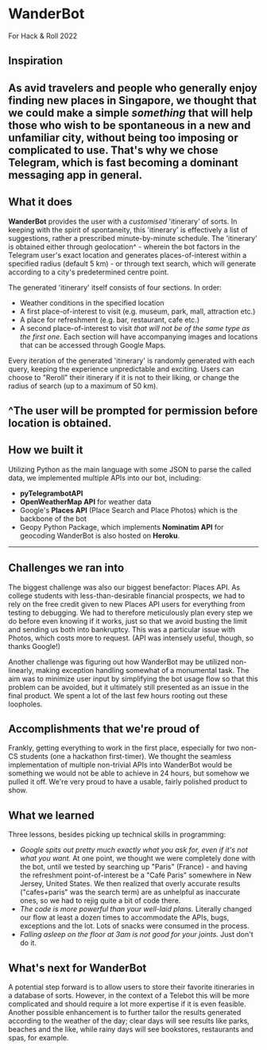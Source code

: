 # WanderBot
For Hack &amp; Roll 2022


## Inspiration

As avid travelers and people who generally enjoy finding new places in Singapore, we thought that we could make a simple *something* that will help those who wish to be spontaneous in a new and unfamiliar city, without being too imposing or complicated to use. That's why we chose Telegram, which is fast becoming a dominant messaging app in general.
---
## What it does
**WanderBot** provides the user with a *customised* 'itinerary' of sorts. In keeping with the spirit of spontaneity, this 'itinerary' is effectively a list of suggestions, rather a prescribed minute-by-minute schedule. The 'itinerary' is obtained either through geolocation^ - wherein the bot factors in the Telegram user's exact location and generates places-of-interest within a specified radius (default 5 km) - or through text search, which will generate according to a city's predetermined centre point.

The generated 'itinerary' itself consists of four sections. In order:
- Weather conditions in the specified location
- A first place-of-interest to visit (e.g. museum, park, mall, attraction etc.)
- A place for refreshment (e.g. bar, restaurant, cafe etc.)
- A second place-of-interest to visit *that will not be of the same type as the first one*.
Each section will have accompanying images and locations that can be accessed through Google Maps.

Every iteration of the generated 'itinerary' is randomly generated with each query, keeping the experience unpredictable and exciting. Users can choose to "Reroll" their itinerary if it is not to their liking, or change the radius of search (up to a maximum of 50 km). 

^The user will be prompted for permission before location is obtained.
---
## How we built it
Utilizing Python as the main language with some JSON to parse the called data, we implemented multiple APIs into our bot, including:
- **pyTelegrambotAPI**
- **OpenWeatherMap API** for weather data
- Google's **Places API** (Place Search and Place Photos) which is the backbone of the bot
- Geopy Python Package, which implements **Nominatim API** for geocoding
WanderBot is also hosted on **Heroku**.
---
## Challenges we ran into
The biggest challenge was also our biggest benefactor: Places API. As college students with less-than-desirable financial prospects, we had to rely on the free credit given to new Places API users for everything from testing to debugging. We had to therefore meticulously plan every step we do before even knowing if it works, just so that we avoid busting the limit and sending us both into bankruptcy. This was a particular issue with Photos, which costs more to request. (API was intensely useful, though, so thanks Google!)

Another challenge was figuring out how WanderBot may be utilized non-linearly, making exception handling somewhat of a monumental task. The aim was to minimize user input by simplifying the bot usage flow so that this problem can be avoided, but it ultimately still presented as an issue in the final product. We spent a lot of the last few hours rooting out these loopholes.

## Accomplishments that we're proud of
Frankly, getting everything to work in the first place, especially for two non-CS students (one a hackathon first-timer). We thought the seamless implementation of multiple non-trivial APIs into WanderBot would be something we would not be able to achieve in 24 hours, but somehow we pulled it off. We're very proud to have a usable, fairly polished product to show.

## What we learned
Three lessons, besides picking up technical skills in programming:
- *Google spits out pretty much exactly what you ask for, even if it's not what you want.* At one point, we thought we were completely done with the bot, until we tested by searching up "Paris" (France) - and having the refreshment point-of-interest be a "Café Paris" somewhere in New Jersey, United States. We then realized that overly accurate results ("cafes+paris" was the search term) are as unhelpful as inaccurate ones, so we had to rejig quite a bit of code there.
- *The code is more powerful than your well-laid plans.* Literally changed our flow at least a dozen times to accommodate the APIs, bugs, exceptions and the lot. Lots of snacks were consumed in the process.
- *Falling asleep on the floor at 3am is not good for your joints.* Just don't do it.

## What's next for WanderBot
A potential step forward is to allow users to store their favorite itineraries in a database of sorts. However, in the context of a Telebot this will be more complicated and should require a lot more expertise if it is even feasible. Another possible enhancement is to further tailor the results generated according to the weather of the day; clear days will see results like parks, beaches and the like, while rainy days will see bookstores, restaurants and spas, for example.
